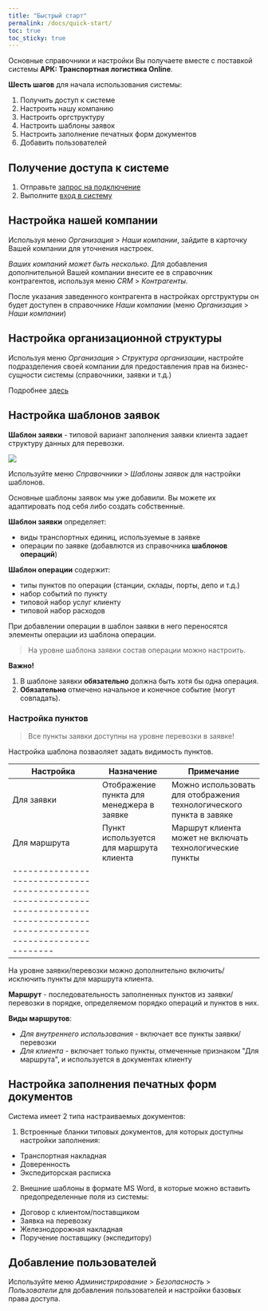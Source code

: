 ```yaml
---
title: "Быстрый старт"
permalink: /docs/quick-start/
toc: true
toc_sticky: true
---
```


Основные справочники и настройки Вы получаете вместе с поставкой системы **АРК: Транспортная логистика Online**.

**Шесть шагов** для начала использования системы:

1.  Получить доступ к системе
2.  Настроить нашу компанию
3.  Настроить оргструктуру
4.  Настроить шаблоны заявок
5.  Настроить заполнение печатных форм документов
6.  Добавить пользователей

## Получение доступа к системе
1.  Отправьте [запрос на подключение](https://arctl.ru/contact-us/?theme=Запрос%20на%20подключение)
2.  Выполните [вход в систему](../guide/system/#вход)

## Настройка нашей компании
Используя меню *Организация* > *Наши компании*, зайдите в карточку Вашей компании
для уточнения настроек.

*Ваших компаний может быть несколько*.
Для добавления дополнительной Вашей компании внесите ее в справочник контрагентов,
используя меню *CRM* > *Контрагенты*.

После указания заведенного контрагента в настройках оргструктуры он будет
доступен в справочнике *Наши компании* (меню *Организация* > *Наши компании*)

## Настройка организационной структуры
Используя меню *Организация* > *Структура организации*, настройте подразделения своей компании
для предоставления прав на бизнес-сущности системы (справочники, заявки и т.д.)

Подробнее [здесь](../organization/Organization_structure)

## Настройка шаблонов заявок

**Шаблон заявки** - типовой вариант заполнения заявки клиента задает структуру данных для перевозки.

![](../images/struct_tmp_order.jpg)

Используйте меню *Справочники* > *Шаблоны заявок* для настройки шаблонов.

Основные шаблоны заявок мы уже добавили.
Вы можете их адаптировать под себя либо создать собственные.

**Шаблон заявки** определяет:
-   виды транспортных единиц, используемые в заявке
-   операции по заявке (добавлются из справочника **шаблонов операций**)

**Шаблон операции** содержит:
-   типы пунктов по операции (станции, склады, порты, депо и т.д.)
-   набор событий по пункту
-   типовой набор услуг клиенту
-   типовой набор расходов

При добавлении операции в шаблон заявки в него переносятся элементы операции из шаблона операции.

> На уровне шаблона заявки состав операции можно настроить.

**Важно!**
1. В шаблоне заявки **обязательно** должна быть хотя бы одна операция.
2. **Обязательно** отмечено начальное и конечное событие (могут совпадать).

### Настройка пунктов

> Все пункты заявки доступны на уровне перевозки в заявке!

Настройка шаблона позваоляет задать видимость пунктов.

| Настройка    | Назначение                                | Примечание                                                          |
| ------------ | ----------------------------------------- | ------------------------------------------------------------------- |
| Для заявки   | Отображение пункта для менеджера в заявке | Можно использовать для отображения технологического пункта в завяке |
| Для маршрута | Пункт используется для маршрута клиента   | Маршрут клиента может не включать технологические пункты            |
|--------------------------------------------------------------------------------------------------------------------------------|

На уровне заявки/перевозки можно дополнительно включить/исключить пункты для маршрута клиента.

**Маршрут** - последовательность заполненных пунктов из заявки/перевозки в порядке, определяемом порядко операций и пунктов в них.

**Виды маршрутов**:
-   *Для внутреннего использования* - включает все пункты заявки/перевозки
-   *Для клиента* - включает только пункты, отмеченные признаком "Для маршрута", и используется в документах клиенту

## Настройка заполнения печатных форм документов
Система имеет 2 типа настраиваемых документов:

1) Встроенные бланки типовых документов, для которых доступны настройки заполнения:
-   Транспортная накладная
-   Доверенность
-   Экспедиторская расписка

2) Внешние шаблоны в формате MS Word, в которые можно вставить предопределенные поля из системы:
-   Договор с клиентом/поставщиком
-   Заявка на перевозку
-   Железнодорожная накладная
-   Поручение поставщику (экспедитору)

## Добавление пользователей
Используйте меню *Администрирование* > *Безопасность* > *Пользователи* для
добавления пользователей и настройки базовых права доступа.
